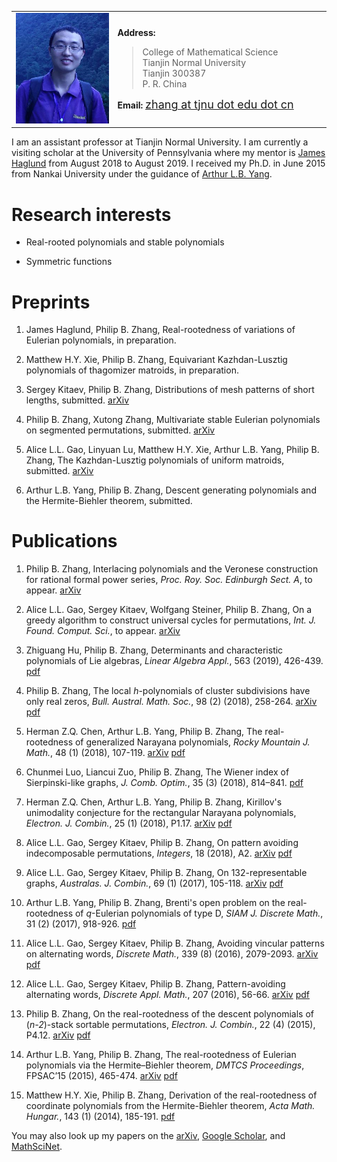 <!---  <head>   -->
<!--- <title>Philip B. Zhang's Homepage</title> -->
<!---  </head> -->

	
<!---  # Philip B. Zhang （张彪) . -->





<table width="80%">
  <tbody><tr>
	<td width="20%">
	    <img border="0" alt="" src="content/pic.jpg" width="180" ></td>
<td width="42%">
	<p><b>Address:</b> </p>
	<blockquote>
	    College of Mathematical Science<br>
	    Tianjin Normal University<br>
	    Tianjin  300387<br>
 	    P. R. China<br>
	</blockquote>
	<p><b>Email: </b>  <a href="mailto:zhang@tjnu.edu.cn"> <font size="4"> zhang at tjnu dot edu dot cn </font> </a> </p>
      </td>
  </tr></tbody></table>

<!---  <img width="160"  src="content/pic.jpg"> -->
<!--- - **Address:** College of Mathematical Science, Tianjin Normal University, Tianjin  300387, P. R. China  -->
<!---  - **Email:** [zhang at tjnu dot edu dot cn](mailto:zhang@tjnu.edu.cn) -->

I am an assistant professor at Tianjin Normal University. 
I am currently a visiting scholar at the University of Pennsylvania where my mentor is [James Haglund](https://www.math.upenn.edu/~jhaglund/) from August 2018 to August 2019.  I received my Ph.D. in June 2015 from Nankai University under the guidance of [Arthur L.B. Yang](http://www.combinatorics.net.cn/homepage/yang/). 

# Research interests

 - Real-rooted polynomials and stable polynomials

 - Symmetric functions
 
 
<!--- I work on the field of combinatorial polynomials with only real zeros.  -->

<!--- I am also interested in combinatorial problems connected with other areas such as symmetric functions and representation theory. -->


<!--- # Papers -->
# Preprints



1. James Haglund, Philip B. Zhang, Real-rootedness of variations of Eulerian polynomials, in preparation.

1. Matthew H.Y. Xie, Philip B. Zhang, Equivariant Kazhdan-Lusztig  polynomials of thagomizer matroids, in preparation.

1. Sergey Kitaev, Philip B. Zhang, Distributions of mesh patterns of short lengths, submitted.  [arXiv](https://arxiv.org/abs/1811.07679)

1. Philip B. Zhang, Xutong Zhang, Multivariate stable Eulerian polynomials on segmented permutations, submitted. [arXiv](https://arxiv.org/abs/1807.00984)

1. Alice L.L. Gao, Linyuan Lu, Matthew H.Y. Xie, Arthur L.B. Yang, Philip B. Zhang, The Kazhdan-Lusztig polynomials of uniform matroids, submitted. [arXiv](https://arxiv.org/abs/1806.10852)

1. Arthur L.B. Yang, Philip B. Zhang, Descent generating polynomials and the Hermite-Biehler theorem, submitted.


# Publications

1. Philip B. Zhang, Interlacing polynomials and the Veronese construction for rational formal power series, _Proc. Roy. Soc. Edinburgh Sect. A_, to appear. [arXiv](https://arxiv.org/abs/1806.08165)

1. Alice L.L. Gao, Sergey Kitaev, Wolfgang Steiner, Philip B. Zhang, On a greedy algorithm to construct universal cycles for permutations, _Int. J. Found. Comput. Sci._, to appear. [arXiv](https://arxiv.org/abs/1711.10820)

1. Zhiguang Hu, Philip B. Zhang, Determinants and characteristic polynomials of Lie algebras, _Linear Algebra Appl._,  563 (2019), 426-439.  [pdf](content/papers/2019/2019LAA.pdf)

1. Philip B. Zhang, The local _h_-polynomials of cluster subdivisions have only real zeros, _Bull. Austral. Math. Soc._, 98 (2) (2018),  258-264. [arXiv](https://arxiv.org/abs/1605.04780)  [pdf](content/papers/2018/2018bams.pdf) 

1. Herman Z.Q. Chen, Arthur L.B. Yang, Philip B. Zhang, The real-rootedness of generalized Narayana polynomials, _Rocky Mountain J. Math._, 48 (1)  (2018), 107-119.   [arXiv](https://arxiv.org/abs/1602.00521)   [pdf](content/papers/2018/2018rmj.pdf)  

1. Chunmei Luo, Liancui Zuo, Philip B. Zhang, The Wiener index of Sierpinski-like graphs, _J. Comb. Optim._, 35 (3) (2018), 814–841.  [pdf](content/papers/2018/2018jco.pdf)

1. Herman Z.Q. Chen, Arthur L.B. Yang, Philip B. Zhang, Kirillov's unimodality conjecture for the rectangular Narayana polynomials, _Electron. J. Combin._, 25 (1) (2018), P1.17.   [arXiv](https://arxiv.org/abs/1601.05863)   [pdf](content/papers/2018/2018ejc.pdf)

1. Alice L.L. Gao, Sergey Kitaev, Philip B. Zhang, On pattern avoiding indecomposable permutations, _Integers_, 18 (2018), A2. [arXiv](https://arxiv.org/abs/1605.05490)  [pdf](content/papers/2018/2018integers.pdf)  

1. Alice L.L. Gao, Sergey Kitaev, Philip B. Zhang, On 132-representable graphs, _Australas. J. Combin._, 69 (1) (2017), 105-118.   [arXiv](https://arxiv.org/abs/1602.08965)  [pdf](content/papers/2017/2017ajc.pdf) 

1. Arthur L.B. Yang, Philip B. Zhang, Brenti's open problem on the real-rootedness of _q_-Eulerian polynomials of type D, _SIAM J. Discrete Math._, 31 (2) (2017), 918-926. [pdf](content/papers/2017/2017siamdm.pdf)

1. Alice L.L. Gao, Sergey Kitaev, Philip B. Zhang, Avoiding vincular patterns on alternating words, _Discrete Math._, 339 (8) (2016), 2079-2093.   [arXiv](https://arxiv.org/abs/1507.06154) [pdf](content/papers/2016/2016dm.pdf)

1. Alice L.L. Gao, Sergey Kitaev, Philip B. Zhang, Pattern-avoiding alternating words, _Discrete Appl. Math._, 207 (2016), 56-66.  [arXiv](https://arxiv.org/abs/1505.04078) [pdf](content/papers/2016/2016dam.pdf)

1. Philip B. Zhang, On the real-rootedness of the descent polynomials of (_n-2_)-stack sortable permutations, _Electron. J. Combin._, 22 (4) (2015), P4.12.   [arXiv](https://arxiv.org/abs/1408.4235)   [pdf](content/papers/2015/2015ejc.pdf) 

1. Arthur L.B. Yang, Philip B. Zhang, The real-rootedness of Eulerian polynomials via the Hermite–Biehler theorem, _DMTCS Proceedings_, FPSAC’15 (2015), 465-474. [arXiv](https://arxiv.org/abs/1501.05824)  [pdf](content/papers/2015/2015fpsac.pdf)  

1. Matthew H.Y. Xie, Philip B. Zhang, Derivation of the real-rootedness of coordinate polynomials from the Hermite-Biehler theorem, _Acta Math. Hungar._, 143 (1) (2014), 185-191.  [pdf](content/papers/2014/2014amh.pdf)


You may also look up my papers on the [arXiv](https://arxiv.org/find/grp_math/1/au:+Zhang_Philip_B/0/1/0/all/0/1), [Google Scholar](https://scholar.google.com/citations?user=E0RFmmMAAAAJ&hl=en), and [MathSciNet](http://www.ams.org/mathscinet/search/publications.html?pg1=INDI&s1=1066440).
